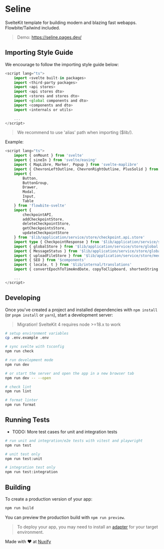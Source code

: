# Seline

SvelteKit template for building modern and blazing fast webapps. Flowbite/Tailwind included.

> Demo: https://seline.pages.dev/

## Importing Style Guide

We encourage to follow the importing style guide below:

```ts
<script lang="ts">
    import <svelte built-in packages>
    import <third-party packages>
    import <api stores>
    import <api stores dto>
    import <stores and stores dto>
    import <global components and dto>
    import <components and dto>
    import <internals or utils>

    ...
</script>
```

> We recommend to use 'alias' path when importing ($lib/).

Example:

```ts
<script lang="ts">
	import { onMount } from 'svelte'
    import { sineIn } from 'svelte/easing'
	import { MapLibre, Marker, Popup } from 'svelte-maplibre'
    import { ChevronLeftOutline, ChevronRightOutline, PlusSolid } from 'flowbite-svelte-icons'
	import {
        Button,
		ButtonGroup,
		Drawer,
		Modal,
		Input,
		Table
	} from 'flowbite-svelte'
    import {
		checkpointAPI,
		addCheckpointStore,
		deleteCheckpointStore,
		getCheckpointsStore,
		updateCheckpointStore
	} from '$lib/application/service/store/checkpoint.api.store'
	import type { CheckpointResponse } from '$lib/application/service/store/checkpoint.api.dto'
	import { globalStore } from '$lib/application/service/store/global.store'
	import { MessageStatus } from '$lib/application/service/store/global.dto'
	import { uploadFileStore } from '$lib/application/service/store/media.api.store'
	import { SEO } from '$components'
    import { locale, t } from '$lib/internal/translations'
	import { convertEpochToTimeAndDate, copyToClipboard, shortenString } from '$lib/internal/utils'

    ...
</script>
```

## Developing

Once you've created a project and installed dependencies with `npm install` (or `pnpm install` or `yarn`), start a development server:

> Migration! SvelteKit 4 requires node >=18.x to work

```bash
# setup environment variables
cp .env.example .env

# sync svelte with tsconfig
npm run check

# run development mode
npm run dev

# or start the server and open the app in a new browser tab
npm run dev -- --open

# check lint
npm run lint

# format linter
npm run format
```

## Running Tests

- TODO: More test cases for unit and integration tests

```bash
# run unit and integration/e2e tests with vitest and playwright
npm run test

# unit test only
npm run test:unit

# integration test only
npm run test:integration
```

## Building

To create a production version of your app:

```bash
npm run build
```

You can preview the production build with `npm run preview`.

> To deploy your app, you may need to install an [adapter](https://kit.svelte.dev/docs/adapters) for your target environment.

Made with ❤️ at [Nuxify](https://seline.pages.dev)
